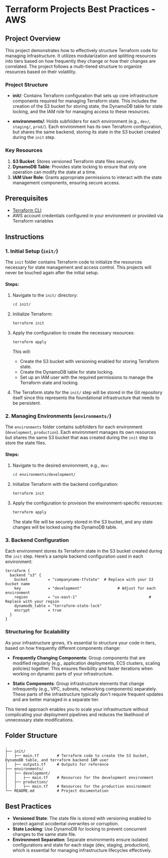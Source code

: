 # Terraform Projects Best Practices - AWS

## Project Overview

This project demonstrates how to effectively structure Terraform code for managing infrastructure. It utilizes modularization and splitting resources into tiers based on how frequently they change or how their changes are correlated. The project follows a multi-tiered structure to organize resources based on their volatility.

### Project Structure

- **init/**: Contains Terraform configuration that sets up core infrastructure components required for managing Terraform state. This includes the creation of the S3 bucket for storing state, the DynamoDB table for state locking, and the IAM role for managing access to these resources.
  
- **environments/**: Holds subfolders for each environment (e.g., `dev/`, `staging/`, `prod/`). Each environment has its own Terraform configuration, but shares the same backend, storing its state in the S3 bucket created during the `init` step.

### Key Resources

1. **S3 Bucket**: Stores versioned Terraform state files securely.
2. **DynamoDB Table**: Provides state locking to ensure that only one operation can modify the state at a time.
3. **IAM User Role**: Grants appropriate permissions to interact with the state management components, ensuring secure access.

## Prerequisites

- [Terraform CLI](https://www.terraform.io/downloads.html)
- AWS account credentials configured in your environment or provided via Terraform variables

## Instructions

### 1. Initial Setup (`init/`)

The `init` folder contains Terraform code to initialize the resources necessary for state management and access control. This projects will never be touched again after the initial setup.

#### Steps:

1. Navigate to the `init/` directory:
   ```bash
   cd init/
   ```

2. Initialize Terraform:
   ```bash
   terraform init
   ```

3. Apply the configuration to create the necessary resources:
   ```bash
   terraform apply
   ```

   This will:
   - Create the S3 bucket with versioning enabled for storing Terraform state.
   - Create the DynamoDB table for state locking.
   - Set up an IAM user with the required permissions to manage the Terraform state and locking.

4. The Terraform state for the `init/` step will be stored in the Git repository itself since this represents the foundational infrastructure that needs to be persistent.

### 2. Managing Environments (`environments/`)

The `environments` folder contains subfolders for each environment (`development`, `production`). Each environment manages its own resources but shares the same S3 bucket that was created during the `init` step to store the state files. 

#### Steps:

1. Navigate to the desired environment, e.g., `dev`:
   ```bash
   cd environments/development/
   ```

2. Initialize Terraform with the backend configuration:
   ```bash
   terraform init
   ```

3. Apply the configuration to provision the environment-specific resources:
   ```bash
   terraform apply
   ```

   The state file will be securely stored in the S3 bucket, and any state changes will be locked using the DynamoDB table.

### 3. Backend Configuration

Each environment stores its Terraform state in the S3 bucket created during the `init` step. Here’s a sample backend configuration used in each environment:

```hcl
terraform {
  backend "s3" {
    bucket         = "companyname-tfstate"  # Replace with your S3 bucket name
    key            = "development"                # Adjust for each environment
    region         = "us-east-1"                                # Replace with your region
    dynamodb_table = "terraform-state-lock"
    encrypt        = true
  }
}
```

### Structuring for Scalability

As your infrastructure grows, it’s essential to structure your code in tiers, based on how frequently different components change:

- **Frequently Changing Components**: Group components that are modified regularly (e.g., application deployments, ECS clusters, scaling policies) together. This ensures flexibility and faster iterations when working on dynamic parts of your infrastructure.
  
- **Static Components**: Group infrastructure elements that change infrequently (e.g., VPC, subnets, networking components) separately. These parts of the infrastructure typically don't require frequent updates and are better managed in a separate tier.

This tiered approach enables you to scale your infrastructure without complicating your deployment pipelines and reduces the likelihood of unnecessary state modifications.

## Folder Structure

```
.
├── init/
│   ├── main.tf        # Terraform code to create the S3 bucket, DynamoDB table, and terraform backend IAM user
│   ├── outputs.tf     # Outputs for reference
├── environments/
│   ├── development/
│   │   ├── main.tf    # Resources for the development environment
│   ├── production/
│   │   ├── main.tf    # Resources for the production environment
└── README.md          # Project documentation
```

## Best Practices

- **Versioned State**: The state file is stored with versioning enabled to protect against accidental overwrites or corruption.
- **State Locking**: Use DynamoDB for locking to prevent concurrent changes to the same state file.
- **Environment Separation**: Separate environments ensure isolated configurations and state for each stage (dev, staging, production), which is essential for managing infrastructure lifecycles effectively.

